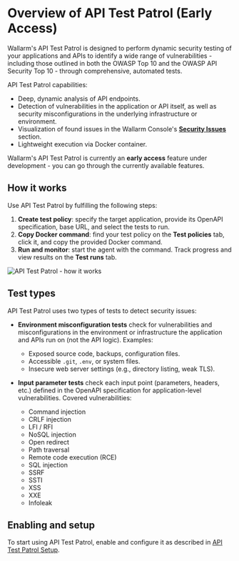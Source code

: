 # Overview of API Test Patrol (Early Access)

Wallarm's API Test Patrol is designed to perform dynamic security testing of your applications and APIs to identify a wide range of vulnerabilities - including those outlined in both the OWASP Top 10 and the OWASP API Security Top 10 - through comprehensive, automated tests.

API Test Patrol capabilities:

* Deep, dynamic analysis of API endpoints.
* Detection of vulnerabilities in the application or API itself, as well as security misconfigurations in the underlying infrastructure or environment.
* Visualization of found issues in the Wallarm Console's [**Security Issues**](../../api-attack-surface/security-issues.md) section.
* Lightweight execution via Docker container.

Wallarm's API Test Patrol is currently an **early access** feature under development - you can go through the currently available features.

## How it works

Use API Test Patrol by fulfilling the following steps:

1. **Create test policy**: specify the target application, provide its OpenAPI specification, base URL, and select the tests to run.
1. **Copy Docker command**: find your test policy on the **Test policies** tab, click it, and copy the provided Docker command.
1. **Run and monitor**: start the agent with the command. Track progress and view results on the **Test runs** tab.

![API Test Patrol - how it works](../../images/vulnerability-detection/apitp-diagram.png)

## Test types

API Test Patrol uses two types of tests to detect security issues:

* **Environment misconfiguration tests** check for vulnerabilities and misconfigurations in the environment or infrastructure the application and APIs run on (not the API logic). Examples:

    * Exposed source code, backups, configuration files.
    * Accessible `.git`, `.env`, or system files.
    * Insecure web server settings (e.g., directory listing, weak TLS).

* **Input parameter tests** check each input point (parameters, headers, etc.) defined in the OpenAPI specification for application-level vulnerabilities. Covered vulnerabilities:

    * Command injection
    * CRLF injection
    * LFI / RFI
    * NoSQL injection
    * Open redirect
    * Path traversal
    * Remote code execution (RCE)
    * SQL injection
    * SSRF
    * SSTI
    * XSS
    * XXE
    * Infoleak

## Enabling and setup

To start using API Test Patrol, enable and configure it as described in [API Test Patrol Setup](setup.md).
